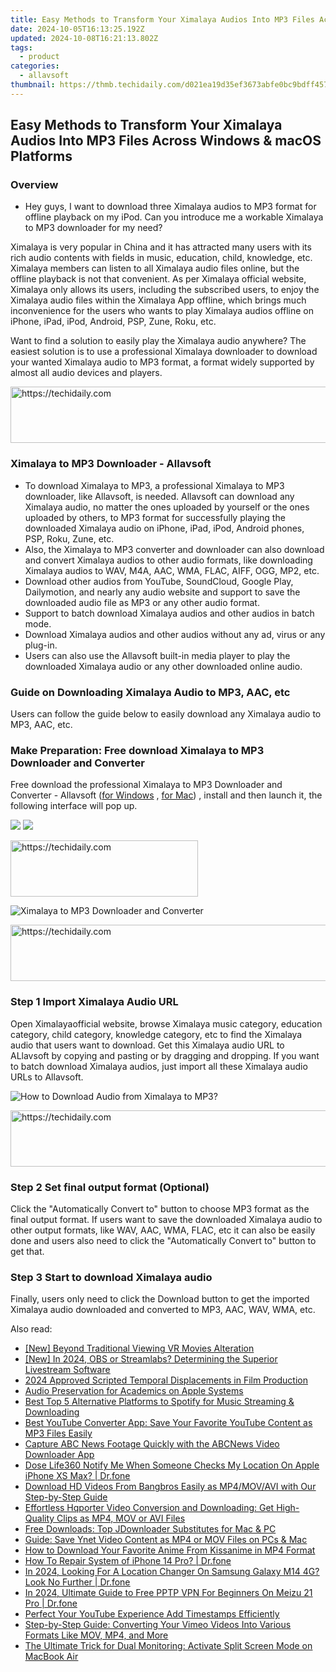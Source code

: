 ```yaml
---
title: Easy Methods to Transform Your Ximalaya Audios Into MP3 Files Across Windows & macOS Platforms
date: 2024-10-05T16:13:25.192Z
updated: 2024-10-08T16:21:13.802Z
tags:
  - product
categories:
  - allavsoft
thumbnail: https://thmb.techidaily.com/d021ea19d35ef3673abfe0bc9bdff457eb34791e55514d7bc0ce5bafaca00aee.jpg
---
```


## Easy Methods to Transform Your Ximalaya Audios Into MP3 Files Across Windows & macOS Platforms

### Overview

* Hey guys, I want to download three Ximalaya audios to MP3 format for offline playback on my iPod. Can you introduce me a workable Ximalaya to MP3 downloader for my need?

Ximalaya is very popular in China and it has attracted many users with its rich audio contents with fields in music, education, child, knowledge, etc. Ximalaya members can listen to all Ximalaya audio files online, but the offline playback is not that convenient. As per Ximalaya official website, Ximalaya only allows its users, including the subscribed users, to enjoy the Ximalaya audio files within the Ximalaya App offline, which brings much inconvenience for the users who wants to play Ximalaya audios offline on iPhone, iPad, iPod, Android, PSP, Zune, Roku, etc.

Want to find a solution to easily play the Ximalaya audio anywhere? The easiest solution is to use a professional Ximalaya downloader to download your wanted Ximalaya audio to MP3 format, a format widely supported by almost all audio devices and players.

<!-- affiliate ads begin -->
<a href="https://appsumo.8odi.net/c/5597632/2123733/7443" target="_top" id="2123733">
  <img src="//a.impactradius-go.com/display-ad/7443-2123733" border="0" alt="https://techidaily.com" width="728" height="90"/>
</a>
<img height="0" width="0" src="https://appsumo.8odi.net/i/5597632/2123733/7443" style="position:absolute;visibility:hidden;" border="0" />
<!-- affiliate ads end -->

### Ximalaya to MP3 Downloader - Allavsoft

* To download Ximalaya to MP3, a professional Ximalaya to MP3 downloader, like Allavsoft, is needed. Allavsoft can download any Ximalaya audio, no matter the ones uploaded by yourself or the ones uploaded by others, to MP3 format for successfully playing the downloaded Ximalaya audio on iPhone, iPad, iPod, Android phones, PSP, Roku, Zune, etc.
* Also, the Ximalaya to MP3 converter and downloader can also download and convert Ximalaya audios to other audio formats, like downloading Ximalaya audios to WAV, M4A, AAC, WMA, FLAC, AIFF, OGG, MP2, etc.
* Download other audios from YouTube, SoundCloud, Google Play, Dailymotion, and nearly any audio website and support to save the downloaded audio file as MP3 or any other audio format.
* Support to batch download Ximalaya audios and other audios in batch mode.
* Download Ximalaya audios and other audios without any ad, virus or any plug-in.
* Users can also use the Allavsoft built-in media player to play the downloaded Ximalaya audio or any other downloaded online audio.

### Guide on Downloading Ximalaya Audio to MP3, AAC, etc

Users can follow the guide below to easily download any Ximalaya audio to MP3, AAC, etc.

### Make Preparation: Free download Ximalaya to MP3 Downloader and Converter

Free download the professional Ximalaya to MP3 Downloader and Converter - Allavsoft ([for Windows](https://tools.techidaily.com/allavsoft/products/) , [for Mac](https://tools.techidaily.com/allavsoft/products/)) , install and then launch it, the following interface will pop up.

[![](https://www.allavsoft.com/how-to/../images/how-to/free-download-win.jpg)](https://tools.techidaily.com/allavsoft/products/) [![](https://www.allavsoft.com/how-to/../images/how-to/free-download-mac.jpg)](https://tools.techidaily.com/allavsoft/products/)

<!-- affiliate ads begin -->
<a href="https://aligracehair.sjv.io/c/5597632/1918698/19272" target="_top" id="1918698">
  <img src="//a.impactradius-go.com/display-ad/19272-1918698" border="0" alt="https://techidaily.com" width="300" height="90"/>
</a>
<img height="0" width="0" src="https://aligracehair.sjv.io/i/5597632/1918698/19272" style="position:absolute;visibility:hidden;" border="0" />
<!-- affiliate ads end -->

![Ximalaya to MP3 Downloader and Converter](https://www.allavsoft.com/how-to/../images/allavsoft/screen-shot-600.jpg)

<!-- affiliate ads begin -->
<a href="https://ephamedtechinc.pxf.io/c/5597632/2137218/26400" target="_top" id="2137218">
  <img src="//a.impactradius-go.com/display-ad/26400-2137218" border="0" alt="https://techidaily.com" width="728" height="90"/>
</a>
<img height="0" width="0" src="https://ephamedtechinc.pxf.io/i/5597632/2137218/26400" style="position:absolute;visibility:hidden;" border="0" />
<!-- affiliate ads end -->

### Step 1 Import Ximalaya Audio URL

Open Ximalayaofficial website, browse Ximalaya music category, education category, child category, knowledge category, etc to find the Ximalaya audio that users want to download. Get this Ximalaya audio URL to ALlavsoft by copying and pasting or by dragging and dropping. If you want to batch download Ximalaya audios, just import all these Ximalaya audio URLs to Allavsoft.

![How to Download Audio from Ximalaya to MP3?](https://www.allavsoft.com/how-to/../images/how-to/download-rtmp-video/download-rtmp-video.jpg)

<!-- affiliate ads begin -->
<a href="https://arkmc.pxf.io/c/5597632/352555/5172" target="_top" id="352555">
  <img src="//a.impactradius-go.com/display-ad/5172-352555" border="0" alt="https://techidaily.com" width="720" height="90"/>
</a>
<img height="0" width="0" src="https://arkmc.pxf.io/i/5597632/352555/5172" style="position:absolute;visibility:hidden;" border="0" />
<!-- affiliate ads end -->

### Step 2 Set final output format (Optional)

Click the "Automatically Convert to" button to choose MP3 format as the final output format. If users want to save the downloaded Ximalaya audio to other output formats, like WAV, AAC, WMA, FLAC, etc it can also be easily done and users also need to click the "Automatically Convert to" button to get that.

### Step 3 Start to download Ximalaya audio

Finally, users only need to click the Download button to get the imported Ximalaya audio downloaded and converted to MP3, AAC, WAV, WMA, etc.

<ins class="adsbygoogle"
     style="display:block"
     data-ad-format="autorelaxed"
     data-ad-client="ca-pub-7571918770474297"
     data-ad-slot="1223367746"></ins>

<ins class="adsbygoogle"
     style="display:block"
     data-ad-client="ca-pub-7571918770474297"
     data-ad-slot="8358498916"
     data-ad-format="auto"
     data-full-width-responsive="true"></ins>

<span class="atpl-alsoreadstyle">Also read:</span>
<div><ul>
<li><a href="https://extra-hints.techidaily.com/new-beyond-traditional-viewing-vr-movies-alteration/"><u>[New] Beyond Traditional Viewing VR Movies Alteration</u></a></li>
<li><a href="https://video-capture.techidaily.com/new-in-2024-obs-or-streamlabs-determining-the-superior-livestream-software/"><u>[New] In 2024, OBS or Streamlabs? Determining the Superior Livestream Software</u></a></li>
<li><a href="https://extra-guidance.techidaily.com/2024-approved-scripted-temporal-displacements-in-film-production/"><u>2024 Approved Scripted Temporal Displacements in Film Production</u></a></li>
<li><a href="https://remote-screen-capture.techidaily.com/audio-preservation-for-academics-on-apple-systems/"><u>Audio Preservation for Academics on Apple Systems</u></a></li>
<li><a href="https://discover-bytes.techidaily.com/best-top-5-alternative-platforms-to-spotify-for-music-streaming-and-downloading/"><u>Best Top 5 Alternative Platforms to Spotify for Music Streaming & Downloading</u></a></li>
<li><a href="https://discover-bytes.techidaily.com/best-youtube-converter-app-save-your-favorite-youtube-content-as-mp3-files-easily/"><u>Best YouTube Converter App: Save Your Favorite YouTube Content as MP3 Files Easily</u></a></li>
<li><a href="https://discover-bytes.techidaily.com/capture-abc-news-footage-quickly-with-the-abcnews-video-downloader-app/"><u>Capture ABC News Footage Quickly with the ABCNews Video Downloader App</u></a></li>
<li><a href="https://fake-location.techidaily.com/dose-life360-notify-me-when-someone-checks-my-location-on-apple-iphone-xs-max-drfone-by-drfone-virtual-ios/"><u>Dose Life360 Notify Me When Someone Checks My Location On Apple iPhone XS Max? | Dr.fone</u></a></li>
<li><a href="https://discover-bytes.techidaily.com/download-hd-videos-from-bangbros-easily-as-mp4movavi-with-our-step-by-step-guide/"><u>Download HD Videos From Bangbros Easily as MP4/MOV/AVI with Our Step-by-Step Guide</u></a></li>
<li><a href="https://discover-bytes.techidaily.com/effortless-hqporter-video-conversion-and-downloading-get-high-quality-clips-as-mp4-mov-or-avi-files/"><u>Effortless Hqporter Video Conversion and Downloading: Get High-Quality Clips as MP4, MOV or AVI Files</u></a></li>
<li><a href="https://discover-bytes.techidaily.com/free-downloads-top-jdownloader-substitutes-for-mac-and-pc/"><u>Free Downloads: Top JDownloader Substitutes for Mac & PC</u></a></li>
<li><a href="https://discover-bytes.techidaily.com/guide-save-ynet-video-content-as-mp4-or-mov-files-on-pcs-and-mac/"><u>Guide: Save Ynet Video Content as MP4 or MOV Files on PCs & Mac</u></a></li>
<li><a href="https://discover-bytes.techidaily.com/how-to-download-your-favorite-anime-from-kissanime-in-mp4-format/"><u>How to Download Your Favorite Anime From Kissanime in MP4 Format</u></a></li>
<li><a href="https://blog-min.techidaily.com/how-to-repair-system-of-iphone-14-pro-drfone-by-drfone-ios-system-repair-ios-system-repair/"><u>How To Repair System of iPhone 14 Pro? | Dr.fone</u></a></li>
<li><a href="https://phone-solutions.techidaily.com/in-2024-looking-for-a-location-changer-on-samsung-galaxy-m14-4g-look-no-further-drfone-by-drfone-virtual-android/"><u>In 2024, Looking For A Location Changer On Samsung Galaxy M14 4G? Look No Further | Dr.fone</u></a></li>
<li><a href="https://phone-solutions.techidaily.com/in-2024-ultimate-guide-to-free-pptp-vpn-for-beginners-on-meizu-21-pro-drfone-by-drfone-virtual-android/"><u>In 2024, Ultimate Guide to Free PPTP VPN For Beginners On Meizu 21 Pro | Dr.fone</u></a></li>
<li><a href="https://extra-lessons.techidaily.com/perfect-your-youtube-experience-add-timestamps-efficiently/"><u>Perfect Your YouTube Experience Add Timestamps Efficiently</u></a></li>
<li><a href="https://discover-bytes.techidaily.com/step-by-step-guide-converting-your-vimeo-videos-into-various-formats-like-mov-mp4-and-more/"><u>Step-by-Step Guide: Converting Your Vimeo Videos Into Various Formats Like MOV, MP4, and More</u></a></li>
<li><a href="https://techno-recovery.techidaily.com/the-ultimate-trick-for-dual-monitoring-activate-split-screen-mode-on-macbook-air/"><u>The Ultimate Trick for Dual Monitoring: Activate Split Screen Mode on MacBook Air</u></a></li>
</ul></div>

